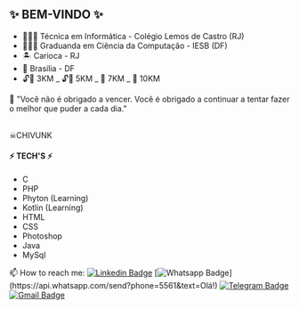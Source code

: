## ✨ BEM-VINDO ✨

- 👩🏻‍🔧 Técnica em Informática - Colégio Lemos de Castro (RJ) 
- 👩🏻‍🎓 Graduanda em Ciência da Computação - IESB (DF)
- 🏝 Carioca - RJ 
- 📍 Brasília - DF
- 🔓🔑 3KM _ 🔓🔑 5KM _ 🔐 7KM _ 🔐 10KM

💭 "Você não é obrigado a vencer. Você é obrigado a continuar a tentar fazer o melhor que puder a cada dia." </br></br>
 
 ☠CHIVUNK
 
 #### ⚡ TECH'S ⚡
 
 - C
 - PHP
 - Phyton (Learning)
 - Kotlin (Learning)
 - HTML
 - CSS
 - Photoshop
 - Java
 - MySql
 
 
📫 How to reach me:  [![Linkedin Badge](https://img.shields.io/badge/-LinkedIn-blue?style=flat-square&logo=Linkedin&logoColor=white&link=https://www.linkedin.com)](https://www.linkedin.com)
[![Whatsapp Badge](https://img.shields.io/badge/-Whatsapp-4CA143?style=flat-square&labelColor=4CA143&logo=whatsapp&logoColor=white&link=https://api.whatsapp.com/send?phone=55&text=Olá!)](https://api.whatsapp.com/send?phone=5561&text=Olá!)
[![Telegram Badge](https://img.shields.io/badge/-Telegram-1ca0f1?style=flat-square&labelColor=1ca0f1&logo=telegram&logoColor=white&link=https://t.me/)](https://t.me/)
[![Gmail Badge](https://img.shields.io/badge/-Gmail-c14438?style=flat-square&logo=Gmail&logoColor=white&link=mailto:millenamouramms@gmail.com)](mailto:millenamouramms@gmail.com)

<!--


- 
- 👯 I’m looking to collaborate on ...
- 🤔 I’m looking for help with ...
- 💬 Ask me about ...
- 📫 How to reach me: ...
- 😄 Pronouns: ...
- ⚡ Fun fact: ...

[![Linkedin Badge](https://img.shields.io/badge/-LinkedIn-blue?style=flat-square&logo=Linkedin&logoColor=white&link=https://www.linkedin.com)](https://www.linkedin.com)
[![Whatsapp Badge](https://img.shields.io/badge/-Whatsapp-4CA143?style=flat-square&labelColor=4CA143&logo=whatsapp&logoColor=white&link=https://api.whatsapp.com/send?phone=55&text=Olá!)](https://api.whatsapp.com/send?phone=5561&text=Olá!)
[![Telegram Badge](https://img.shields.io/badge/-Telegram-1ca0f1?style=flat-square&labelColor=1ca0f1&logo=telegram&logoColor=white&link=https://t.me/)](https://t.me/)
[![Gmail Badge](https://img.shields.io/badge/-Gmail-c14438?style=flat-square&logo=Gmail&logoColor=white&link=mailto:millenamouramms@gmail.com)](mailto:millenamouramms@gmail.com)
-->
